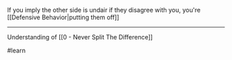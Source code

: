 If you imply the other side is undair if they disagree with you, you're [[Defensive Behavior|putting them off]]

---

Understanding of [[0 - Never Split The Difference]]

#learn
